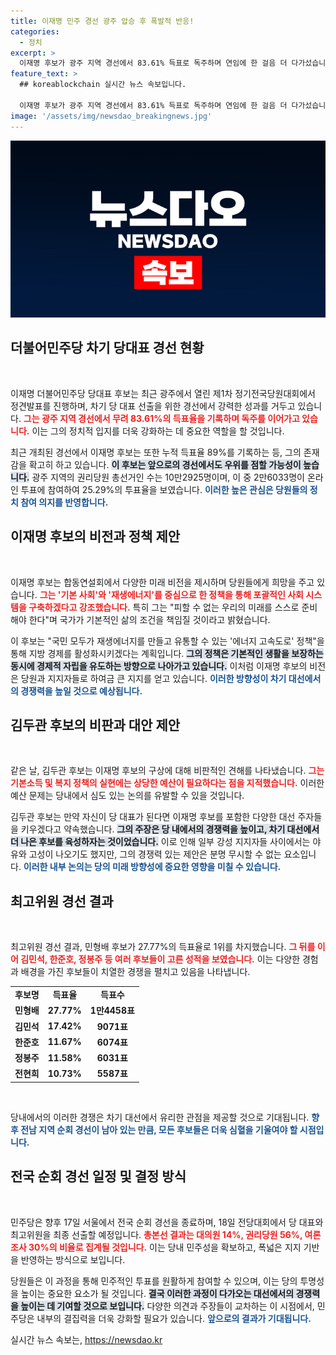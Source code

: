 ```yaml
---
title: 이재명 민주 경선 광주 압승 후 폭발적 반응!
categories:
  - 정치
excerpt: >
  이재명 후보가 광주 지역 경선에서 83.61% 득표로 독주하며 연임에 한 걸음 더 다가섰습니다! 미래 비전과 정책을 강조한 그는 차기 대선 주자와의 경쟁 구도를 두고 논란을 일으키기도 했습니다. 궁금한 결과는 18일 전당대회에서 확인하세요!
feature_text: >
  ## koreablockchain 실시간 뉴스 속보입니다.

  이재명 후보가 광주 지역 경선에서 83.61% 득표로 독주하며 연임에 한 걸음 더 다가섰습니다! 미래 비전과 정책을 강조한 그는 차기 대선 주자와의 경쟁 구도를 두고 논란을 일으키기도 했습니다. 궁금한 결과는 18일 전당대회에서 확인하세요!
image: '/assets/img/newsdao_breakingnews.jpg'
---
```


<p><img src="/assets/img/newsdao_breakingnews.jpg" alt="koreablockchain 속보" /></p>

<h2 data-ke-size="size26">더불어민주당 차기 당대표 경선 현황</h2>

<p data-ke-size="size16">&nbsp;</p>

<p>이재명 더불어민주당 당대표 후보는 최근 광주에서 열린 제1차 정기전국당원대회에서 정견발표를 진행하며, 차기 당 대표 선출을 위한 경선에서 강력한 성과를 거두고 있습니다. <b><span style="color: #ee2323;">그는 광주 지역 경선에서 무려 83.61%의 득표율을 기록하며 독주를 이어가고 있습니다.</span></b> 이는 그의 정치적 입지를 더욱 강화하는 데 중요한 역할을 할 것입니다. </p>

<p>최근 개최된 경선에서 이재명 후보는 또한 누적 득표율 89%를 기록하는 등, 그의 존재감을 확고히 하고 있습니다. <b><span style="background-color: #21538527;">이 후보는 앞으로의 경선에서도 우위를 점할 가능성이 높습니다.</span></b> 광주 지역의 권리당원 총선거인 수는 10만2925명이며, 이 중 2만6033명이 온라인 투표에 참여하여 25.29%의 투표율을 보였습니다. <b><span style="color: #1a5490;">이러한 높은 관심은 당원들의 정치 참여 의지를 반영합니다.</span></b></p>

<h2 data-ke-size="size26">이재명 후보의 비전과 정책 제안</h2>

<p data-ke-size="size16">&nbsp;</p>

<p>이재명 후보는 합동연설회에서 다양한 미래 비전을 제시하며 당원들에게 희망을 주고 있습니다. <b><span style="color: #ee2323;">그는 '기본 사회'와 '재생에너지'를 중심으로 한 정책을 통해 포괄적인 사회 시스템을 구축하겠다고 강조했습니다.</span></b> 특히 그는 "피할 수 없는 우리의 미래를 스스로 준비해야 한다"며 국가가 기본적인 삶의 조건을 책임질 것이라고 밝혔습니다.</p>

<p>이 후보는 "국민 모두가 재생에너지를 만들고 유통할 수 있는 '에너지 고속도로' 정책"을 통해 지방 경제를 활성화시키겠다는 계획입니다. <b><span style="background-color: #21538527;">그의 정책은 기본적인 생활을 보장하는 동시에 경제적 자립을 유도하는 방향으로 나아가고 있습니다.</span></b> 이처럼 이재명 후보의 비전은 당원과 지지자들로 하여금 큰 지지를 얻고 있습니다. <b><span style="color: #1a5490;">이러한 방향성이 차기 대선에서의 경쟁력을 높일 것으로 예상됩니다.</span></b></p>

<h2 data-ke-size="size26">김두관 후보의 비판과 대안 제안</h2>

<p data-ke-size="size16">&nbsp;</p>

<p>같은 날, 김두관 후보는 이재명 후보의 구상에 대해 비판적인 견해를 나타냈습니다. <b><span style="color: #ee2323;">그는 기본소득 및 복지 정책의 실현에는 상당한 예산이 필요하다는 점을 지적했습니다.</span></b> 이러한 예산 문제는 당내에서 심도 있는 논의를 유발할 수 있을 것입니다.</p>

<p>김두관 후보는 만약 자신이 당 대표가 된다면 이재명 후보를 포함한 다양한 대선 주자들을 키우겠다고 약속했습니다. <b><span style="background-color: #21538527;">그의 주장은 당 내에서의 경쟁력을 높이고, 차기 대선에서 더 나은 후보를 육성하자는 것이었습니다.</span></b> 이로 인해 일부 강성 지지자들 사이에서는 야유와 고성이 나오기도 했지만, 그의 경쟁력 있는 제안은 분명 무시할 수 없는 요소입니다. <b><span style="color: #1a5490;">이러한 내부 논의는 당의 미래 방향성에 중요한 영향을 미칠 수 있습니다.</span></b></p>

<h2 data-ke-size="size26">최고위원 경선 결과</h2>

<p data-ke-size="size16">&nbsp;</p>

<p>최고위원 경선 결과, 민형배 후보가 27.77%의 득표율로 1위를 차지했습니다. <b><span style="color: #ee2323;">그 뒤를 이어 김민석, 한준호, 정봉주 등 여러 후보들이 고른 성적을 보였습니다.</span></b> 이는 다양한 경험과 배경을 가진 후보들이 치열한 경쟁을 펼치고 있음을 나타냅니다.</p>

<table>
    <tr>
        <td style="text-align: center; height: 17px;"><b>후보명</b></td>
        <td style="text-align: center; height: 17px;"><b>득표율</b></td>
        <td style="text-align: center; height: 17px;"><b>득표수</b></td>
    </tr>
    <tr>
        <td style="text-align: center; height: 17px;"><b>민형배</b></td>
        <td style="text-align: center; height: 17px;"><b>27.77%</b></td>
        <td style="text-align: center; height: 17px;"><b>1만4458표</b></td>
    </tr>
    <tr>
        <td style="text-align: center; height: 17px;"><b>김민석</b></td>
        <td style="text-align: center; height: 17px;"><b>17.42%</b></td>
        <td style="text-align: center; height: 17px;"><b>9071표</b></td>
    </tr>
    <tr>
        <td style="text-align: center; height: 17px;"><b>한준호</b></td>
        <td style="text-align: center; height: 17px;"><b>11.67%</b></td>
        <td style="text-align: center; height: 17px;"><b>6074표</b></td>
    </tr>
    <tr>
        <td style="text-align: center; height: 17px;"><b>정봉주</b></td>
        <td style="text-align: center; height: 17px;"><b>11.58%</b></td>
        <td style="text-align: center; height: 17px;"><b>6031표</b></td>
    </tr>
    <tr>
        <td style="text-align: center; height: 17px;"><b>전현희</b></td>
        <td style="text-align: center; height: 17px;"><b>10.73%</b></td>
        <td style="text-align: center; height: 17px;"><b>5587표</b></td>
    </tr>
</table>

<p data-ke-size="size16">&nbsp;</p>

<p>당내에서의 이러한 경쟁은 차기 대선에서 유리한 관점을 제공할 것으로 기대됩니다. <b><span style="color: #1a5490;">향후 전남 지역 순회 경선이 남아 있는 만큼, 모든 후보들은 더욱 심혈을 기울여야 할 시점입니다.</span></b></p>

<h2 data-ke-size="size26">전국 순회 경선 일정 및 결정 방식</h2>

<p data-ke-size="size16">&nbsp;</p>

<p>민주당은 향후 17일 서울에서 전국 순회 경선을 종료하며, 18일 전당대회에서 당 대표와 최고위원을 최종 선출할 예정입니다. <b><span style="color: #ee2323;">총본선 결과는 대의원 14%, 권리당원 56%, 여론조사 30%의 비율로 집계될 것입니다.</span></b> 이는 당내 민주성을 확보하고, 폭넓은 지지 기반을 반영하는 방식으로 보입니다. </p>

<p>당원들은 이 과정을 통해 민주적인 투표를 원활하게 참여할 수 있으며, 이는 당의 투명성을 높이는 중요한 요소가 될 것입니다. <b><span style="background-color: #21538527;">결국 이러한 과정이 다가오는 대선에서의 경쟁력을 높이는 데 기여할 것으로 보입니다.</span></b> 다양한 의견과 주장들이 교차하는 이 시점에서, 민주당은 내부의 결집력을 더욱 강화할 필요가 있습니다. <b><span style="color: #1a5490;">앞으로의 결과가 기대됩니다.</span></b></p>
실시간 뉴스 속보는, <a href="https://newsdao.kr" rel="dofollow">https://newsdao.kr</a>



